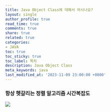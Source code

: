 ```yaml
---
title: Java Object Class에 대해서 아시나요?
layout: single
author_profile: true
read_time: true
comments: true
share: true
related: true
categories:
- JAVA
toc: true
toc_sticky: true
toc_label: 목차
description: Java Object Class
meta_keywords: java
last_modified_at: '2023-11-09 23:00:00 +0800'
---
```

### 항상 헷갈리는 정렬 알고리즘 시간복잡도
![](https://i.imgur.com/X9bAiil.jpg)


